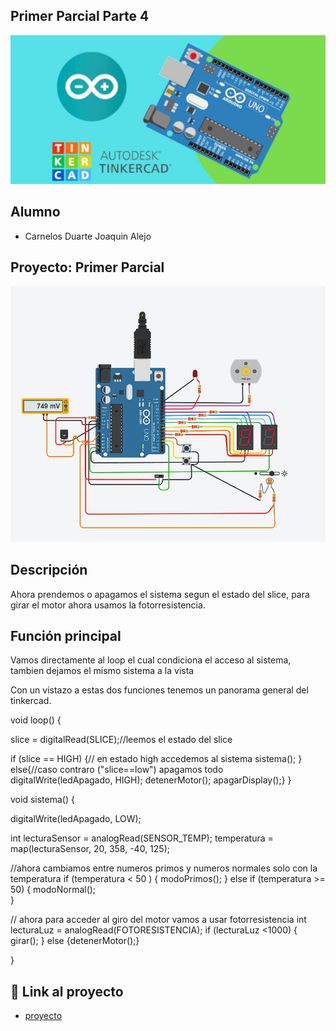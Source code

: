 ## Primer Parcial Parte 4
![Tinkercad](./img/ArduinoTinkercad.jpg)


## Alumno
- Carnelos Duarte Joaquin Alejo


## Proyecto: Primer Parcial
![Tinkercad](./img/arduino-parcial-parte-3.png)


## Descripción
Ahora prendemos o apagamos el sistema segun el estado del slice, para girar el motor ahora usamos la fotorresistencia.

## Función principal
  Vamos directamente al loop el cual condiciona el acceso al sistema, tambien dejamos el mismo sistema a la vista

  Con un vistazo a estas dos funciones tenemos un panorama general del tinkercad.

 void loop() {
  
  slice = digitalRead(SLICE);//leemos el estado del slice
  
  if (slice == HIGH) {// en estado high accedemos al sistema
    sistema();
  } else{//caso contraro ("slice==low") apagamos todo
    digitalWrite(ledApagado, HIGH);
  	detenerMotor();
  	apagarDisplay();}
     }

void sistema() {
  
  digitalWrite(ledApagado, LOW);
	
  int lecturaSensor = analogRead(SENSOR_TEMP);
  temperatura = map(lecturaSensor, 20, 358, -40, 125);
  
  
  //ahora cambiamos entre numeros primos y numeros normales solo con la temperatura
   if (temperatura < 50 ) {
    modoPrimos();
  } else if (temperatura >= 50) {
    modoNormal();  
  }
  
  // ahora para acceder al giro del motor vamos a usar fotorresistencia
  int lecturaLuz = analogRead(FOTORESISTENCIA);
  if (lecturaLuz <1000)
  {
    girar();
  }
  else
  {detenerMotor();}

}

## :robot: Link al proyecto
- [proyecto](https://www.tinkercad.com/things/4mCJDIUYaWG?sharecode=MtPjHtsRDwiAordha0mapk6xsOL8XhZDuvLDA79TueE)
